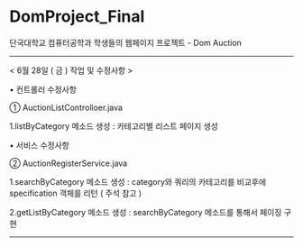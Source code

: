 # DomProject_Final
단국대학교 컴퓨터공학과 학생들의 웹페이지 프로젝트 - Dom Auction 


---

< 6월 28일 ( 금 ) 작업 및 수정사항 >



• 컨트롤러 수정사항 

① AuctionListControlloer.java


1.listByCategory 메소드 생성 : 카테고리별 리스트 페이지 생성




• 서비스 수정사항 

② AuctionRegisterService.java


1.searchByCategory 메소드 생성 : category와 쿼리의 카테고리를 비교후에 specification 객체를 리턴 ( 주석 참고 )

2.getListByCategory 메소드 생성 : searchByCategory 메소드를 통해서 페이징 구현

---
